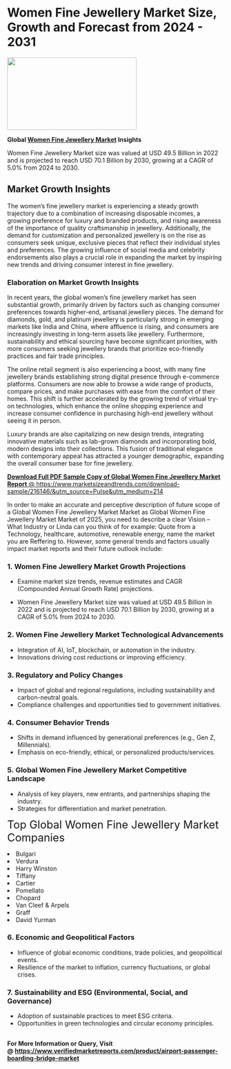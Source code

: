 <H1>Women Fine Jewellery Market Size, Growth and Forecast from 2024 - 2031</H1><img class="aligncenter size-medium wp-image-584254" src="https://thirdeyenews.in/wp-content/uploads/2024/09/Global-Market-Research-300x168.jpeg" alt="" width="300" height="168" /><p><strong>Global&nbsp;<a href="https://www.marketsizeandtrends.com/download-sample/216146/&amp;utm_source=Pulse&amp;utm_medium=214">Women Fine Jewellery Market</a> Insights</strong></p><p>Women Fine Jewellery Market size was valued at USD 49.5 Billion in 2022 and is projected to reach USD 70.1 Billion by 2030, growing at a CAGR of 5.0% from 2024 to 2030.</p><p><!DOCTYPE html> <html lang="en"> <head> <meta charset="UTF-8"> <meta name="viewport" content="width=device-width, initial-scale=1.0"> <title>Women Fine Jewellery Market Growth Insights</title> </head> <body> <h2>Market Growth Insights</h2> <p>The women’s fine jewellery market is experiencing a steady growth trajectory due to a combination of increasing disposable incomes, a growing preference for luxury and branded products, and rising awareness of the importance of quality craftsmanship in jewellery. Additionally, the demand for customization and personalized jewellery is on the rise as consumers seek unique, exclusive pieces that reflect their individual styles and preferences. The growing influence of social media and celebrity endorsements also plays a crucial role in expanding the market by inspiring new trends and driving consumer interest in fine jewellery.</p> <p><a href="#"></a></p> <h3>Elaboration on Market Growth Insights</h3> <p>In recent years, the global women’s fine jewellery market has seen substantial growth, primarily driven by factors such as changing consumer preferences towards higher-end, artisanal jewellery pieces. The demand for diamonds, gold, and platinum jewellery is particularly strong in emerging markets like India and China, where affluence is rising, and consumers are increasingly investing in long-term assets like jewellery. Furthermore, sustainability and ethical sourcing have become significant priorities, with more consumers seeking jewellery brands that prioritize eco-friendly practices and fair trade principles.</p> <p>The online retail segment is also experiencing a boost, with many fine jewellery brands establishing strong digital presence through e-commerce platforms. Consumers are now able to browse a wide range of products, compare prices, and make purchases with ease from the comfort of their homes. This shift is further accelerated by the growing trend of virtual try-on technologies, which enhance the online shopping experience and increase consumer confidence in purchasing high-end jewellery without seeing it in person.</p> <p>Luxury brands are also capitalizing on new design trends, integrating innovative materials such as lab-grown diamonds and incorporating bold, modern designs into their collections. This fusion of traditional elegance with contemporary appeal has attracted a younger demographic, expanding the overall consumer base for fine jewellery.</p> <p><a href="#"></p><p><span class=""><strong>Download Full PDF Sample Copy of Global Women Fine Jewellery Market Report</strong> @ <a href="https://www.marketsizeandtrends.com/download-sample/216146/&amp;utm_source=Pulse&amp;utm_medium=214" target="_blank">https://www.marketsizeandtrends.com/download-sample/216146/&amp;utm_source=Pulse&amp;utm_medium=214</a></span></p><p>In order to make an accurate and perceptive description of future scope of a Global&nbsp;Women Fine Jewellery Market Market as Global&nbsp;Women Fine Jewellery Market Market of 2025, you need to describe a clear Vision &ndash; What Industry or Linda can you think of for example: Quote from a Technology, healthcare, automotive, renewable energy, name the market you are Reffering to. However, some general trends and factors usually impact market reports and their future outlook include:</p><h3>1.&nbsp;<strong>Women Fine Jewellery Market Growth Projections</strong></h3><ul><li>Examine market size trends, revenue estimates and CAGR (Compounded Annual Growth Rate) projections.</li><li><p>Women Fine Jewellery Market size was valued at USD 49.5 Billion in 2022 and is projected to reach USD 70.1 Billion by 2030, growing at a CAGR of 5.0% from 2024 to 2030.</p></li></ul><h3>2.&nbsp;<strong>Women Fine Jewellery Market Technological Advancements</strong></h3><ul><li>Integration of AI, IoT, blockchain, or automation in the industry.</li><li>Innovations driving cost reductions or improving efficiency.</li></ul><h3>3.&nbsp;<strong>Regulatory and Policy Changes</strong></h3><ul><li>Impact of global and regional regulations, including sustainability and carbon-neutral goals.</li><li>Compliance challenges and opportunities tied to government initiatives.</li></ul><h3>4.&nbsp;<strong>Consumer Behavior Trends</strong></h3><ul><li>Shifts in demand influenced by generational preferences (e.g., Gen Z, Millennials).</li><li>Emphasis on eco-friendly, ethical, or personalized products/services.</li></ul><h3>5.&nbsp;<strong>Global Women Fine Jewellery Market Competitive Landscape</strong></h3><ul><li>Analysis of key players, new entrants, and partnerships shaping the industry.</li><li>Strategies for differentiation and market penetration.</li></ul><p data-pm-slice="1 1 []"><span style="color: inherit; font-family: inherit; font-size: 25px;">Top Global Women Fine Jewellery Market Companies</span></p><div class="" data-test-id=""><p><li>Bulgari</li><li> Verdura</li><li> Harry Winston</li><li> Tiffany</li><li> Cartier</li><li> Pomellato</li><li> Chopard</li><li> Van Cleef & Arpels</li><li> Graff</li><li> David Yurman</li></p></div><h3>6.&nbsp;<strong>Economic and Geopolitical Factors</strong></h3><ul><li>Influence of global economic conditions, trade policies, and geopolitical events.</li><li>Resilience of the market to inflation, currency fluctuations, or global crises.</li></ul><h3>7.&nbsp;<strong>Sustainability and ESG (Environmental, Social, and Governance)</strong></h3><ul><li>Adoption of sustainable practices to meet ESG criteria.</li><li>Opportunities in green technologies and circular economy principles.</li></ul><h2><strong style="font-size: 14px;">For More Information or Query, Visit @&nbsp;</strong><a style="background-color: #ffffff; font-size: 14px;" href="https://www.marketsizeandtrends.com/report/women-fine-jewellery-market/" target="_blank">https://www.verifiedmarketreports.com/product/airport-passenger-boarding-bridge-market</a></h2>
